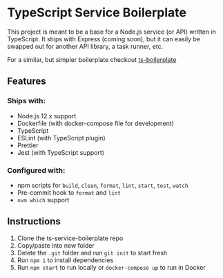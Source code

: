 # TypeScript Service Boilerplate

This project is meant to be a base for a Node.js service (or API) written in
TypeScript. It ships with Express (coming soon), but it can easily be swapped
out for another API library, a task runner, etc.

For a similar, but simpler boilerplate checkout [ts-boilerplate](https://github.com/djdmbrwsk/ts-boilerplate)

## Features

### Ships with:

- Node.js 12.x support
- Dockerfile (with docker-compose file for development)
- TypeScript
- ESLint (with TypeScript plugin)
- Prettier
- Jest (with TypeScript support)

### Configured with:

- npm scripts for `build`, `clean`, `format`, `lint`, `start`, `test`, `watch`
- Pre-commit hook to `format` and `lint`
- `nvm which` support

## Instructions

1. Clone the ts-service-boilerplate repo
2. Copy/paste into new folder
3. Delete the `.git` folder and run `git init` to start fresh
4. Run `npm i` to install dependencies
5. Run `npm start` to run locally or `docker-compose up` to run in Docker
